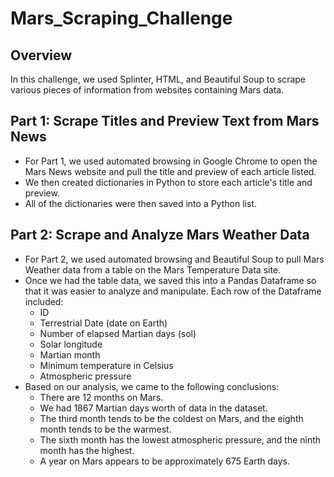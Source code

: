 # Mars_Scraping_Challenge

## Overview
In this challenge, we used Splinter, HTML, and Beautiful Soup to scrape various pieces of information from websites containing Mars data. 

## Part 1: Scrape Titles and Preview Text from Mars News
- For Part 1, we used automated browsing in Google Chrome to open the Mars News website and pull the title and preview of each article listed.
- We then created dictionaries in Python to store each article's title and preview.
- All of the dictionaries were then saved into a Python list. 

## Part 2: Scrape and Analyze Mars Weather Data
- For Part 2, we used automated browsing and Beautiful Soup to pull Mars Weather data from a table on the Mars Temperature Data site.
- Once we had the table data, we saved this into a Pandas Dataframe so that it was easier to analyze and manipulate. Each row of the Dataframe included:
    - ID
    - Terrestrial Date (date on Earth)
    - Number of elapsed Martian days (sol)
    - Solar longitude
    - Martian month
    - Minimum temperature in Celsius
    - Atmospheric pressure
- Based on our analysis, we came to the following conclusions:
    - There are 12 months on Mars.
    - We had 1867 Martian days worth of data in the dataset.
    - The third month tends to be the coldest on Mars, and the eighth month tends to be the warmest.
    - The sixth month has the lowest atmospheric pressure, and the ninth month has the highest.
    - A year on Mars appears to be approximately 675 Earth days.